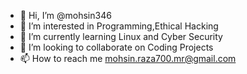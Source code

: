 - 👋 Hi, I’m @mohsin346
- 👀 I’m interested in Programming,Ethical Hacking
- 🌱 I’m currently learning Linux and Cyber Security
- 💞️ I’m looking to collaborate on Coding Projects
- 📫 How to reach me mohsin.raza700.mr@gmail.com

<!---
mohsin346/mohsin346 is a ✨ special ✨ repository because its `README.md` (this file) appears on your GitHub profile.
You can click the Preview link to take a look at your changes.
--->
